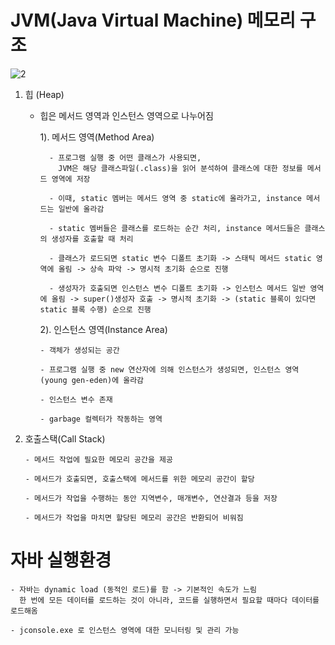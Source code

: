 # JVM(Java Virtual Machine) 메모리 구조
![2](https://github.com/user-attachments/assets/ee37f27c-9212-4a3d-81d7-c6ebefc0001c)

  1. 힙 (Heap)
      - 힙은 메서드 영역과 인스턴스 영역으로 나누어짐

        1). 메서드 영역(Method Area) <br>
        
              - 프로그램 실행 중 어떤 클래스가 사용되면,
                JVM은 해당 클래스파일(.class)을 읽어 분석하여 클래스에 대한 정보를 메서드 영역에 저장
       
              - 이때, static 멤버는 메서드 영역 중 static에 올라가고, instance 메서드는 일반에 올라감

              - static 멤버들은 클래스를 로드하는 순간 처리, instance 메서드들은 클래스의 생성자를 호출할 때 처리
       
              - 클래스가 로드되면 static 변수 디폴트 초기화 -> 스태틱 메서드 static 영역에 올림 -> 상속 파악 -> 명시적 초기화 순으로 진행  

              - 생성자가 호출되면 인스턴스 변수 디폴트 초기화 -> 인스턴스 메서드 일반 영역에 올림 -> super()생성자 호출 -> 명시적 초기화 -> (static 블록이 있다면 static 블록 수행) 순으로 진행

        2). 인스턴스 영역(Instance Area) <br>
        
            - 객체가 생성되는 공간
       
            - 프로그램 실행 중 new 연산자에 의해 인스턴스가 생성되면, 인스턴스 영역(young gen-eden)에 올라감

            - 인스턴스 변수 존재
           
            - garbage 컬렉터가 작동하는 영역
        
  2. 호출스택(Call Stack)
     
         - 메서드 작업에 필요한 메모리 공간을 제공
       
         - 메서드가 호출되면, 호출스택에 메서드를 위한 메모리 공간이 할당
       
         - 메서드가 작업을 수행하는 동안 지역변수, 매개변수, 연산결과 등을 저장
       
         - 메서드가 작업을 마치면 할당된 메모리 공간은 반환되어 비워짐
    

# 자바 실행환경
    - 자바는 dynamic load (동적인 로드)를 함 -> 기본적인 속도가 느림    
      한 번에 모든 데이터를 로드하는 것이 아니라, 코드를 실행하면서 필요할 때마다 데이터를 로드해옴      

    - jconsole.exe 로 인스턴스 영역에 대한 모니터링 및 관리 가능
       

